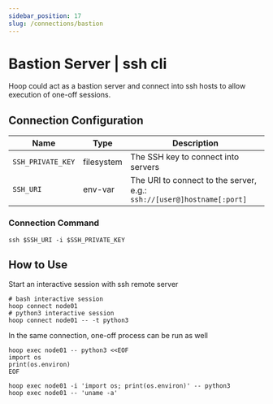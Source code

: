 ```yaml
---
sidebar_position: 17
slug: /connections/bastion
---
```


# Bastion Server | ssh cli

Hoop could act as a bastion server and connect into ssh hosts to allow execution of one-off sessions.

## Connection Configuration

| Name                    | Type       | Description                                                            |
|------------------------ | ---------- | ---------------------------------------------------------------------- |
| `SSH_PRIVATE_KEY`       | filesystem | The SSH key to connect into servers                                    |
| `SSH_URI`               | env-var    | The URI to connect to the server, e.g.: `ssh://[user@]hostname[:port]` |

### Connection Command

```shell
ssh $SSH_URI -i $SSH_PRIVATE_KEY
```

## How to Use

Start an interactive session with ssh remote server

```shell
# bash interactive session
hoop connect node01
# python3 interactive session
hoop connect node01 -- -t python3
```

In the same connection, one-off process can be run as well

```shell
hoop exec node01 -- python3 <<EOF
import os
print(os.environ)
EOF

hoop exec node01 -i 'import os; print(os.environ)' -- python3
hoop exec node01 -- 'uname -a'
```
